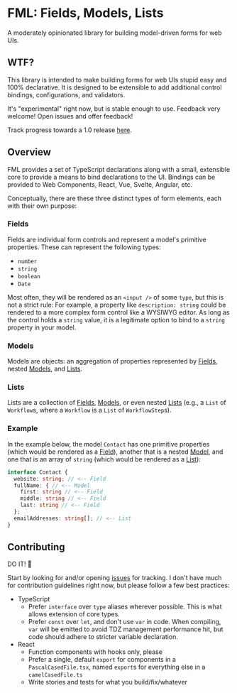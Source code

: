 # **FML**: **F**ields, **M**odels, **L**ists

A moderately opinionated library for building model-driven forms for web UIs.

## WTF?

This library is intended to make building forms for web UIs stupid easy and 100% declarative. It is designed to be extensible to add additional control bindings, configurations, and validators.

It's "experimental" right now, but is stable enough to use. Feedback very welcome! Open issues and offer feedback!

Track progress towards a 1.0 release [here](https://github.com/evanbb/fml/projects).

## Overview

FML provides a set of TypeScript declarations along with a small, extensible core to provide a means to bind declarations to the UI. Bindings can be provided to Web Components, React, Vue, Svelte, Angular, etc.

Conceptually, there are these three distinct types of form elements, each with their own purpose:

### Fields

Fields are individual form controls and represent a model's primitive properties. These can represent the following types:

* `number`
* `string`
* `boolean`
* `Date`

Most often, they will be rendered as an `<input />` of some `type`, but this is not a strict rule: For example, a property like `description: string` could be rendered to a more complex form control like a WYSIWYG editor. As long as the control holds a `string` value, it is a legitimate option to bind to a `string` property in your model.

### Models

Models are objects: an aggregation of properties represented by [Fields](#fields), nested [Models](#models), and [Lists](#lists).

### Lists

Lists are a collection of [Fields](#fields), [Models](#models), or even nested [Lists](#lists) (e.g., a `List` of `Workflow`s, where a `Workflow` is a `List` of `WorkflowStep`s).

### Example

In the example below, the model `Contact` has one primitive properties (which would be rendered as a [Field](#fields)), another that is a nested [Model](#models), and one that is an array of `string` (which would be rendered as a [List](#lists)):

```ts
interface Contact {
  website: string; // <-- Field
  fullName: { // <-- Model
    first: string // <-- Field
    middle: string // <-- Field
    last: string // <-- Field
  };
  emailAddresses: string[]; // <-- List
}
```
## Contributing

DO IT! 🚀

Start by looking for and/or opening [issues](https://github.com/evanbb/fml/issues) for tracking. I don't have much for contribution guidelines right now, but please follow a few best practices:
* TypeScript
  * Prefer `interface` over `type` aliases wherever possible. This is what allows extension of core types.
  * Prefer `const` over `let`, and don't use `var` in code. When compiling, `var` will be emitted to avoid TDZ management performance hit, but code should adhere to stricter variable declaration.
* React
  * Function components with hooks only, please
  * Prefer a single, default `export` for components in a `PascalCasedFile.tsx`, named `export`s for everything else in a `camelCasedFile.ts`
  * Write stories and tests for what you build/fix/whatever